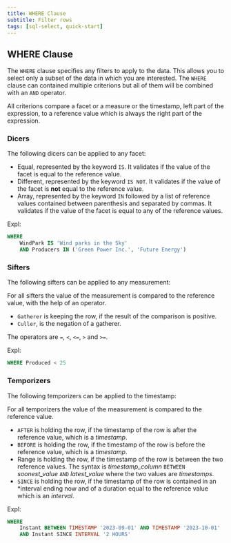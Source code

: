 ```yaml
---
title: WHERE Clause
subtitle: Filter rows
tags: [sql-select, quick-start]
---
```


## WHERE Clause

The `WHERE` clause specifies any filters to apply to the data. This allows you to select only a subset of the data in which you are interested. The `WHERE` clause can contained multiple criterions but all of them will be combined with an `AND` operator.

All criterions compare a facet or a measure or the timestamp, left part of the expression, to a reference value which is always the right part of the expression.

### Dicers

The following dicers can be applied to any facet:

- Equal, represented by the keyword `IS`. It validates if the value of the facet is equal to the reference value.
- Different, represented by the keyword `IS NOT`. It validates if the value of the facet is **not** equal to the reference value.
- Array, represented by the keyword `IN` followed by a list of reference values contained between parenthesis and separated by commas. It validates if the value of the facet is equal to any of the reference values.

Expl:

```sql
WHERE 
    WindPark IS 'Wind parks in the Sky'
    AND Producers IN ('Green Power Inc.', 'Future Energy')
```

### Sifters

The following sifters can be applied to any measurement:

For all sifters the value of the measurement is compared to the reference value, with the help of an operator.

- `Gatherer` is keeping the row, if the result of the comparison is positive.
- `Culler`, is the negation of a gatherer.

The operators are `=`, `<`, `<=`, `>` and `>=`.

Expl:

```sql
WHERE Produced < 25
```

### Temporizers

The following temporizers can be applied to the timestamp:

For all temporizers the value of the measurement is compared to the reference value.

- `AFTER` is holding the row, if the timestamp of the row is after the reference value, which is a *timestamp*.
- `BEFORE` is holding the row, if the timestamp of the row is before the reference value,  which is a *timestamp*.
- Range is holding the row, if the timestamp of the row is between the two reference values. The syntax is *timestamp_column* `BETWEEN` *soonest_value* `AND` *latest_value* where the two values are *timestamps*.
- `SINCE` is holding the row, if the timestamp of the row is contained in an *interval ending now and of a duration equal to the reference value which is an *interval*.

Expl:

```sql
WHERE 
    Instant BETWEEN TIMESTAMP '2023-09-01' AND TIMESTAMP '2023-10-01'
    AND Instant SINCE INTERVAL '2 HOURS'
```
